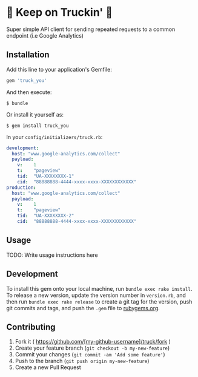 # :truck: Keep on Truckin' :truck:

Super simple API client for sending repeated requests to a common endpoint (i.e Google Analytics)

## Installation

Add this line to your application's Gemfile:

```ruby
gem 'truck_you'
```

And then execute:

    $ bundle

Or install it yourself as:

    $ gem install truck_you

In your `config/initializers/truck.rb`:

```yml
development:
  host: "www.google-analytics.com/collect"
  payload:
    v:    1
    t:    "pageview"
    tid:  "UA-XXXXXXXX-1"
    cid:  "88888888-4444-xxxx-xxxx-XXXXXXXXXXXX"
production:
  host: "www.google-analytics.com/collect"
  payload:
    v:    1
    t:    "pageview"
    tid:  "UA-XXXXXXXX-2"
    cid:  "88888888-4444-xxxx-xxxx-XXXXXXXXXXXX"
```

## Usage

TODO: Write usage instructions here

## Development

To install this gem onto your local machine, run `bundle exec rake install`. To release a new version, update the version number in `version.rb`, and then run `bundle exec rake release` to create a git tag for the version, push git commits and tags, and push the `.gem` file to [rubygems.org](https://rubygems.org).

## Contributing

1. Fork it ( https://github.com/[my-github-username]/truck/fork )
2. Create your feature branch (`git checkout -b my-new-feature`)
3. Commit your changes (`git commit -am 'Add some feature'`)
4. Push to the branch (`git push origin my-new-feature`)
5. Create a new Pull Request
